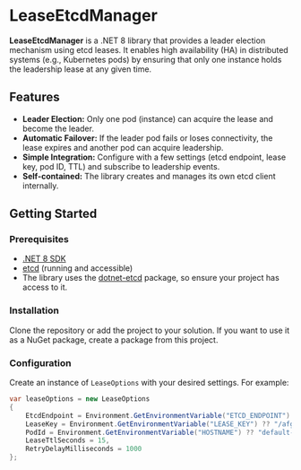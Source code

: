 # LeaseEtcdManager

**LeaseEtcdManager** is a .NET 8 library that provides a leader election mechanism using etcd leases. It enables high availability (HA) in distributed systems (e.g., Kubernetes pods) by ensuring that only one instance holds the leadership lease at any given time.

## Features

- **Leader Election:** Only one pod (instance) can acquire the lease and become the leader.
- **Automatic Failover:** If the leader pod fails or loses connectivity, the lease expires and another pod can acquire leadership.
- **Simple Integration:** Configure with a few settings (etcd endpoint, lease key, pod ID, TTL) and subscribe to leadership events.
- **Self-contained:** The library creates and manages its own etcd client internally.

## Getting Started

### Prerequisites

- [.NET 8 SDK](https://dotnet.microsoft.com/download/dotnet/8.0)
- [etcd](https://etcd.io/) (running and accessible)
- The library uses the [dotnet-etcd](https://www.nuget.org/packages/dotnet-etcd) package, so ensure your project has access to it.

### Installation

Clone the repository or add the project to your solution. If you want to use it as a NuGet package, create a package from this project.

### Configuration

Create an instance of `LeaseOptions` with your desired settings. For example:

```csharp
var leaseOptions = new LeaseOptions
{
    EtcdEndpoint = Environment.GetEnvironmentVariable("ETCD_ENDPOINT") ?? "http://etcd:2379",
    LeaseKey = Environment.GetEnvironmentVariable("LEASE_KEY") ?? "/afgaadapter/leader",
    PodId = Environment.GetEnvironmentVariable("HOSTNAME") ?? "default-pod-id",
    LeaseTtlSeconds = 15,
    RetryDelayMilliseconds = 1000
};
